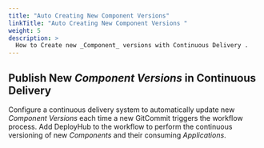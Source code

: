 ```yaml
---
title: "Auto Creating New Component Versions"
linkTitle: "Auto Creating New Component Versions "
weight: 5
description: >
  How to Create new _Component_ versions with Continuous Delivery .
---
```



## Publish New _Component Versions_ in Continuous Delivery

Configure a continuous delivery system to automatically update new _Component Versions_ each time a new GitCommit triggers the workflow process.  Add DeployHub to the workflow to perform the continuous versioning of new _Components_ and their consuming _Applications_.

